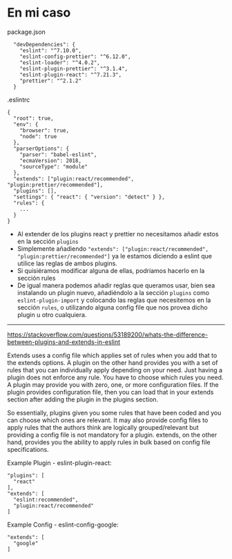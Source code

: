 # En mi caso 

package.json
```
  "devDependencies": {
    "eslint": "^7.10.0",
    "eslint-config-prettier": "^6.12.0",
    "eslint-loader": "^4.0.2",
    "eslint-plugin-prettier": "^3.1.4",
    "eslint-plugin-react": "^7.21.3",
    "prettier": "^2.1.2"
  }
```

.eslintrc
```
{
  "root": true,
  "env": {
    "browser": true,
    "node": true
  },
  "parserOptions": {
    "parser": "babel-eslint",
    "ecmaVersion": 2018,
    "sourceType": "module"
  },
  "extends": ["plugin:react/recommended", "plugin:prettier/recommended"],
  "plugins": [],
  "settings": { "react": { "version": "detect" } },
  "rules": {
    ...
  }
}

```

- Al extender de los plugins react y prettier no necesitamos añadir estos en la sección `plugins`
- Simplemente añadiendo `"extends": ["plugin:react/recommended", "plugin:prettier/recommended"]` ya le estamos diciendo a eslint que utilice las reglas de ambos plugins.
- Si quisiéramos modificar alguna de ellas, podríamos hacerlo en la sección rules
- De igual manera podemos añadir reglas que queramos usar, bien sea instalando un plugin nuevo, añadiéndolo a la sección `plugins` como `eslint-plugin-import` y colocando las reglas que necesitemos en la sección `rules`, o utilizando alguna config file que nos provea dicho plugin u otro cualquiera.

---

https://stackoverflow.com/questions/53189200/whats-the-difference-between-plugins-and-extends-in-eslint

Extends uses a config file which applies set of rules when you add that to the extends options. A plugin on the other hand provides you with a set of rules that you can individually apply depending on your need. Just having a plugin does not enforce any rule. You have to choose which rules you need. A plugin may provide you with zero, one, or more configuration files. If the plugin provides configuration file, then you can load that in your extends section after adding the plugin in the plugins section.

So essentially, plugins given you some rules that have been coded and you can choose which ones are relevant. It may also provide config files to apply rules that the authors think are logically grouped/relevant but providing a config file is not mandatory for a plugin. extends, on the other hand, provides you the ability to apply rules in bulk based on config file specifications.

Example Plugin - eslint-plugin-react:
```
"plugins": [
  "react"
],
"extends": [
  "eslint:recommended",
  "plugin:react/recommended"
]
```

Example Config - eslint-config-google:
```
"extends": [
  "google"
]
```

